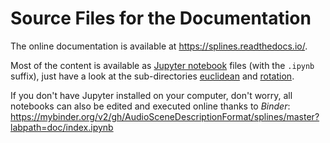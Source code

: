 Source Files for the Documentation
==================================

The online documentation is available at https://splines.readthedocs.io/.

Most of the content is available as [Jupyter notebook](https://jupyter.org/)
files (with the `.ipynb` suffix), just have a look at the sub-directories
[euclidean](euclidean) and [rotation](rotation).

If you don't have Jupyter installed on your computer, don't worry,
all notebooks can also be edited and executed online thanks to *Binder*:
https://mybinder.org/v2/gh/AudioSceneDescriptionFormat/splines/master?labpath=doc/index.ipynb
